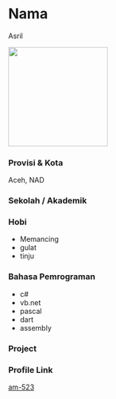 # Nama

Asril

<img src="https://media-exp1.licdn.com/dms/image/C5603AQEm1UYuSqnm7w/profile-displayphoto-shrink_800_800/0/1619679110232?e=1638403200&v=beta&t=6WwH4cuIMxp9d4wBbLRiXlL6mOyS4TGB4smlvu3_Pq8" width="200" height="200" align="center"/>

### Provisi & Kota

Aceh, NAD

### Sekolah / Akademik


### Hobi

- Memancing
- gulat
- tinju

### Bahasa Pemrograman

- c#
- vb.net
- pascal
- dart
- assembly

### Project

### Profile Link

[am-523](https://github.com/am-523)
